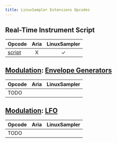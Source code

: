 ```yaml
---
title: LinuxSampler Extensions Opcodes
---
```

## Real-Time Instrument Script

| Opcode                                                      |  Aria   | LinuxSampler |
| ---                                                         |  :---:  |    :---:     |
| [script](/opcodes/script)                                   |    X    |      ✓       |

## [Modulation](/opcodes/categories#modulation): [Envelope Generators](/types/envelope_generators)

| Opcode                                                     |  Aria   | LinuxSampler |
| ---                                                        |  :---:  |    :---:     |
| TODO                                                       |         |              |

## [Modulation](/opcodes/categories#modulation): [LFO](/types/lfo)

| Opcode                                                     |  Aria   | LinuxSampler |
| ---                                                        |  :---:  |    :---:     |
| TODO                                                       |         |              |
